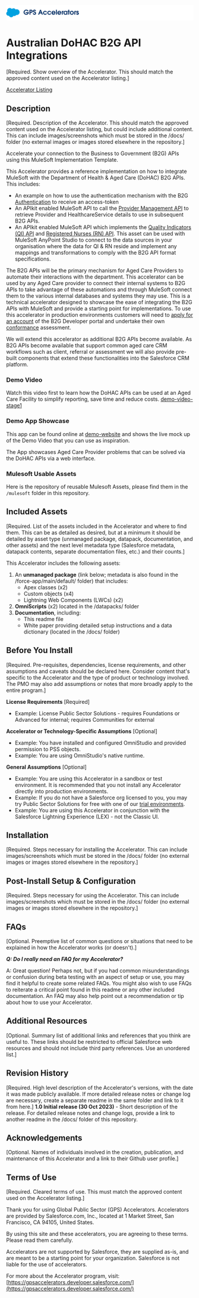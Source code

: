 ![Public Sector Accelerators logo](/docs/Logo_GPSAccelerators_v01.png)

# Australian DoHAC B2G API Integrations

[Required. Show overview of the Accelerator. This should match the approved content used on the Accelerator listing.]

[Accelerator Listing](https://gpsaccelerators.developer.salesforce.com/accelerator/a0wDo0000024oKbIAI/australian-dohac-b2g-api-integrations)


## Description

[Required. Description of the Accelerator. This should match the approved content used on the Accelerator listing, but could include additional content. This can include images/screenshots which must be stored in the /docs/ folder (no external images or images stored elsewhere in the repository.]

Accelerate your connection to the Business to Government (B2G) APIs using this MuleSoft Implementation Template.

This Accelerator provides a reference implementation on how to integrate MuleSoft with the Department of Health & Aged Care (DoHAC) B2G APIs. This includes:
- An example on how to use the authentication mechanism with the B2G [Authentication](https://developer.health.gov.au/s/communityapi/a018t0000010mpwAAA/acmauthenticationapi) to receive an access-token
- An APIkit enabled MuleSoft API to call the [Provider Management API](https://developer.health.gov.au/s/communityapi/a018t0000010mp1AAA/acmprovidermanagementapi) to retrieve Provider and HealthcareService details to use in subsequent B2G APIs.
- An APIkit enabled MuleSoft API which implements the [Quality Indicators (QI) API](https://developer.health.gov.au/s/communityapi/a01OZ000003SfL8YAK/acmqualityindicatorsapi) and [Registered Nurses (RN) API](https://developer.health.gov.au/s/communityapi/a01OZ000003yMDeYAM/acmregisterednursesapi). This asset can be used with MuleSoft AnyPoint Studio to connect to the data sources in your organisation where the data for QI & RN reside and implement any mappings and transformations to comply with the B2G API format specifications.

The B2G APIs will be the primary mechanism for Aged Care Providers to automate their interactions with the department. This accelerator can be used by any Aged Care provider to connect their internal systems to B2G APIs to take advantage of these automations and through MuleSoft connect them to the various internal databases and systems they may use. This is a technical accelerator designed to showcase the ease of integrating the B2G APIs with MuleSoft and provide a starting point for implementations. To use this accelerator in production environments customers will need to [apply for an account](https://developer.health.gov.au/s/organisation-registration) of the B2G Developer portal and undertake their own [conformance](https://developer.health.gov.au/s/conformance) assessment.

We will extend this accelerator as additional B2G APIs become available. As B2G APIs become available that support common aged care CRM workflows such as client, referral or assessment we will also provide pre-built components that extend these functionalities into the Salesforce CRM platform.

### Demo Video
Watch this video first to learn how the DoHAC APIs can be used at an Aged Care Facility to simplify reporting, save time and reduce costs.
[demo-video-stage1](https://drive.google.com/file/d/1Wu07B7EWHACP5BP3Zry9K2L2F65HfzVE/view?usp=drive_link)

### Demo App Showcase
This app can be found online at [demo-website](https://dohac-apis.fly.dev) and shows the live mock up of the Demo Video that you can use as inspiration.

The App showcases Aged Care Provider problems that can be solved via the DoHAC APIs via a web interface.

### Mulesoft Usable Assets
Here is the repository of reusable Mulesoft Assets, please find them in the ```/mulesoft``` folder in this repository.


## Included Assets

[Required. List of the assets included in the Accelerator and where to find them. This can be as detailed as desired, but at a minimum it should be detailed by asset type (unmanaged package, datapack, documentation, and other assets) and the next level metadata type (Salesforce metadata, datapack contents, separate documentation files, etc.) and their counts.]

This Accelerator includes the following assets:
<ol>
  <li>An <strong>unmanaged package</strong> (link below; metadata is also found in the /force-app/main/default/ folder) that includes:
    <ul>
      <li>Apex classes (x2)</li>
      <li>Custom objects (x4)</li>
      <li>Lightning Web Components (LWCs) (x2)</li>
    </ul>
  </li>
  <li><strong>OmniScripts</strong> (x2) located in the /datapacks/ folder</li>
  <li><strong>Documentation</strong>, including:
    <ul>
      <li>This readme file</li>
      <li>White paper providing detailed setup instructions and a data dictionary (located in the /docs/ folder)</li>
    </ul>
  </li>
</ol>


## Before You Install

[Required. Pre-requisites, dependencies, license requirements, and other assumptions and caveats should be declared here. Consider content that's specific to the Accelerator and the type of product or technology involved. The PMO may also add assumptions or notes that more broadly apply to the entire program.]

**License Requirements** [Required]
* Example: License Public Sector Solutions - requires Foundations or Advanced for internal; requires Communities for external

**Accelerator or Technology-Specific Assumptions** [Optional]
* Example: You have installed and configured OmniStudio and provided permission to PSS objects.
* Example: You are using OmniStudio's native runtime.

**General Assumptions** [Optional]
* Example: You are using this Accelerator in a sandbox or test environment. It is recommended that you not install any Accelerator directly into production environments.
* Example: If you do not have a Salesforce org licensed to you, you may try Public Sector Solutions for free with one of our [trial environments](https://developer.salesforce.com/free-trials/comparison/public-sector).
* Example: You are using this Accelerator in conjunction with the Salesforce Lightning Experience (LEX) - not the Classic UI.


## Installation

[Required. Steps necessary for installing the Accelerator. This can include images/screenshots which must be stored in the /docs/ folder (no external images or images stored elsewhere in the repository.]


## Post-Install Setup & Configuration

[Required. Steps necessary for using the Accelerator. This can include images/screenshots which must be stored in the /docs/ folder (no external images or images stored elsewhere in the repository.]


## FAQs

[Optional. Preemptive list of common questions or situations that need to be explained in how the Accelerator works (or doesn't).]

**_Q: Do I really need an FAQ for my Accelerator?_**

A: Great question! Perhaps not, but if you had common misunderstandings or confusion during beta testing with an aspect of setup or use, you may find it helpful to create some related FAQs. You might also wish to use FAQs to reiterate a critical point found in this readme or any other included documentation. An FAQ may also help point out a recommendation or tip about how to use your Accelerator.

## Additional Resources

[Optional. Summary list of additional links and references that you think are useful to. These links should be restricted to official Salesforce web resources and should not include third party references. Use an unordered list.]


## Revision History

[Required. High level description of the Accelerator's versions, with the date it was made publicly available. If more detailed release notes or change log are necessary, create a separate readme in the same folder and link to it from here.]
<strong>1.0 Initial release (30 Oct 2023)</strong> - Short description of the release. For detailed release notes and change logs, provide a link to another readme in the /docs/ folder of this repository.


## Acknowledgements

[Optional. Names of individuals involved in the creation, publication, and maintenance of this Accelerator and a link to their Github user profile.]


## Terms of Use

[Required. Cleared terms of use.  This must match the approved content used on the Accelerator listing.]

Thank you for using Global Public Sector (GPS) Accelerators.  Accelerators are provided by Salesforce.com, Inc., located at 1 Market Street, San Francisco, CA 94105, United States.

By using this site and these accelerators, you are agreeing to these terms. Please read them carefully.

Accelerators are not supported by Salesforce, they are supplied as-is, and are meant to be a starting point for your organization. Salesforce is not liable for the use of accelerators.

For more about the Accelerator program, visit: [https://gpsaccelerators.developer.salesforce.com/](https://gpsaccelerators.developer.salesforce.com/)
